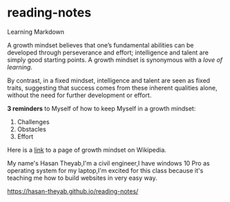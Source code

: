 # reading-notes
Learning Markdown

A growth mindset believes that one’s fundamental abilities can be developed through perseverance and effort; intelligence and talent are simply good starting points. A growth mindset is synonymous with a *love of learning*.

By contrast, in a fixed mindset, intelligence and talent are seen as fixed traits, suggesting that success comes from these inherent qualities alone, without the need for further development or effort.

**3 reminders** to Myself of how to keep Myself in a growth mindset:
1. Challenges
2. Obstacles
3. Effort

Here is a [link](https://en.wikipedia.org/wiki/Mindset) to a page of growth mindset on Wikipedia. 

My name's Hasan Theyab,I'm a civil engineer,I have windows 10 Pro as operating system for my laptop,I'm excited for this class because it's teaching me how to build websites in very easy way.

https://hasan-theyab.github.io/reading-notes/
